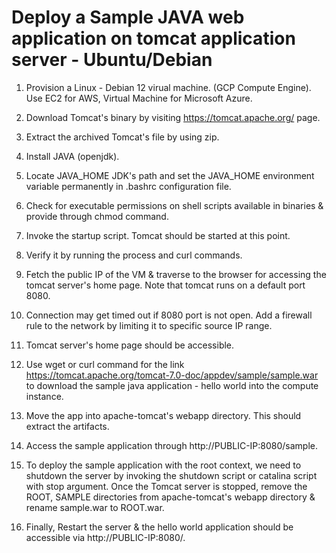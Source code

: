 # Deploy a Sample JAVA web application on tomcat application server - Ubuntu/Debian

1. Provision a Linux - Debian 12 virual machine. (GCP Compute Engine). Use EC2 for AWS, Virtual Machine for Microsoft Azure.

2. Download Tomcat's binary by visiting https://tomcat.apache.org/ page.

3. Extract the archived Tomcat's file by using zip.

4. Install JAVA (openjdk).

5. Locate JAVA_HOME JDK's path and set the JAVA_HOME environment variable permanently in .bashrc configuration file.

6. Check for executable permissions on shell scripts available in binaries & provide through chmod command.

7. Invoke the startup script. Tomcat should be started at this point.

8. Verify it by running the process and curl commands.

9. Fetch the public IP of the VM & traverse to the browser for accessing the tomcat server's home page. Note that tomcat runs on a default port 8080.

10. Connection may get timed out if 8080 port is not open. Add a firewall rule to the network by limiting it to specific source IP range.

11. Tomcat server's home page should be accessible.

12. Use wget or curl command for the link https://tomcat.apache.org/tomcat-7.0-doc/appdev/sample/sample.war to download the sample java application - hello world into the compute instance.

13. Move the app into apache-tomcat's webapp directory. This should extract the artifacts.

14. Access the sample application through http://PUBLIC-IP:8080/sample.

15. To deploy the sample application with the root context, we need to shutdown the server by invoking the shutdown script or catalina script with stop argument. Once the Tomcat server is stopped, remove the ROOT, SAMPLE directories from apache-tomcat's webapp directory & rename sample.war to ROOT.war. 

16. Finally, Restart the server & the hello world application should be accessible via http://PUBLIC-IP:8080/.
